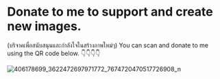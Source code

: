 # Donate to me to support and create new images. 
(บริจาคเพื่อสนับสนุนและกำลังใจในสร้างภาพใหม่ๆ)
You can scan and donate to me using the QR code below. 👇👇👇👇
 
![406178699_3622472697971772_7674720470517726908_n](https://github.com/Keawkanok/Donate-me/assets/53214515/c77e4ab0-90c9-4502-9b5e-34084d394307)
